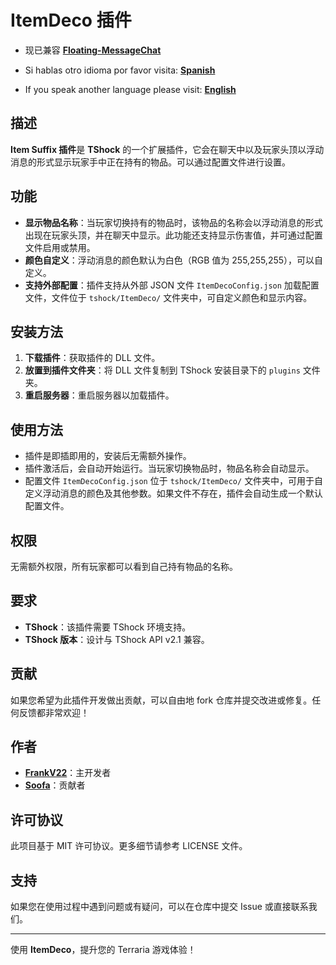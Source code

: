 # ItemDeco 插件

- 现已兼容 **[Floating-MessageChat](https://github.com/itsFrankV22/FloatingText-Chat)**

- Si hablas otro idioma por favor visita: **[Spanish](https://github.com/itsFrankV22/ItemSuffixBelowName/blob/master/READMESpanish.md)**
- If you speak another language please visit: **[English](https://github.com/itsFrankV22/ItemSuffixBelowName/blob/master/README.md)**

## 描述

**Item Suffix 插件**是 **TShock** 的一个扩展插件，它会在聊天中以及玩家头顶以浮动消息的形式显示玩家手中正在持有的物品。可以通过配置文件进行设置。

## 功能

- **显示物品名称**：当玩家切换持有的物品时，该物品的名称会以浮动消息的形式出现在玩家头顶，并在聊天中显示。此功能还支持显示伤害值，并可通过配置文件启用或禁用。
- **颜色自定义**：浮动消息的颜色默认为白色（RGB 值为 255,255,255），可以自定义。
- **支持外部配置**：插件支持从外部 JSON 文件 `ItemDecoConfig.json` 加载配置文件，文件位于 `tshock/ItemDeco/` 文件夹中，可自定义颜色和显示内容。

## 安装方法

1. **下载插件**：获取插件的 DLL 文件。
2. **放置到插件文件夹**：将 DLL 文件复制到 TShock 安装目录下的 `plugins` 文件夹。
3. **重启服务器**：重启服务器以加载插件。

## 使用方法

- 插件是即插即用的，安装后无需额外操作。
- 插件激活后，会自动开始运行。当玩家切换物品时，物品名称会自动显示。
- 配置文件 `ItemDecoConfig.json` 位于 `tshock/ItemDeco/` 文件夹中，可用于自定义浮动消息的颜色及其他参数。如果文件不存在，插件会自动生成一个默认配置文件。

## 权限

无需额外权限，所有玩家都可以看到自己持有物品的名称。

## 要求

- **TShock**：该插件需要 TShock 环境支持。
- **TShock 版本**：设计与 TShock API v2.1 兼容。

## 贡献

如果您希望为此插件开发做出贡献，可以自由地 fork 仓库并提交改进或修复。任何反馈都非常欢迎！

## 作者

- **[FrankV22](https://github.com/itsFrankV22)**：主开发者  
- **[Soofa](https://github.com/Soof4)**：贡献者  

## 许可协议

此项目基于 MIT 许可协议。更多细节请参考 LICENSE 文件。

## 支持

如果您在使用过程中遇到问题或有疑问，可以在仓库中提交 Issue 或直接联系我们。

---

使用 **ItemDeco**，提升您的 Terraria 游戏体验！
